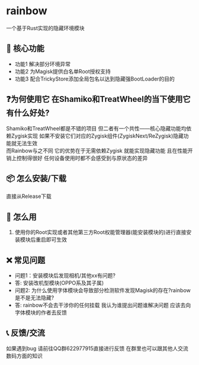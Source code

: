 # rainbow
一个基于Rust实现的隐藏环境模块

## 🌟 核心功能
- 功能1 解决部分环境异常
- 功能2 为Magisk提供白名单Root授权支持
- 功能3 配合TrickyStore添加全局包名以达到隐藏强BootLoader的目的

## ❓为何使用它 在Shamiko和TreatWheel的当下使用它有什么好处?
Shamiko和TreatWheel都是不错的项目 但二者有一个共性——核心隐藏功能均依赖Zygisk实现 如果不安装它们对应的Zygisk组件(ZygiskNext/ReZygisk)隐藏功能就无法生效\
而Rainbow与之不同 它的优势在于无需依赖Zygisk 就能实现隐藏功能 且在性能开销上控制得很好 任何设备使用时都不会感受到与原状态的差异

## 📦 怎么安装/下载
直接从Release下载

## 🚀 怎么用
1. 使用你的Root实现或者其他第三方Root权能管理器(能安装模块的)进行直接安装模块后重启即可生效

## ❌ 常见问题
- 问题1：安装模块后发现相机/其他xx有问题?
- 答: 安装改机型模块(OPPO系及其子属)
- 问题2: 为什么使用字体模块会导致部分检测软件发现Magisk的存在?rainbow是不是无法隐藏?
- 答: rainbow不会去干涉你的任何挂载 我认为谁提出问题谁解决问题 应该去向字体模块的作者去反馈

## 📞 反馈/交流
如果遇到bug 请前往QQ群622977915直接进行反馈 在群里也可以跟其他人交流数码方面的知识
